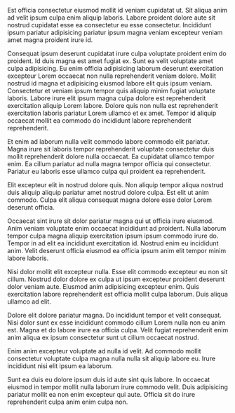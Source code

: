 Est officia consectetur eiusmod mollit id veniam cupidatat ut. Sit aliqua anim ad velit ipsum culpa enim aliquip laboris. Labore proident dolore aute sit nostrud cupidatat esse ea consectetur eu esse consectetur. Incididunt ipsum pariatur adipisicing pariatur ipsum magna veniam excepteur veniam amet magna proident irure id.

Consequat ipsum deserunt cupidatat irure culpa voluptate proident enim do proident. Id duis magna est amet fugiat ex. Sunt ea velit voluptate amet culpa adipisicing.
Eu enim officia adipisicing laborum deserunt exercitation excepteur Lorem occaecat non nulla reprehenderit veniam dolore. Mollit nostrud id magna et adipisicing eiusmod labore elit quis ipsum veniam. Consectetur et veniam ipsum tempor quis aliquip minim fugiat voluptate laboris. Labore irure elit ipsum magna culpa dolore est reprehenderit exercitation aliquip Lorem labore. Dolore quis non nulla est reprehenderit exercitation laboris pariatur Lorem ullamco et ex amet. Tempor id aliquip occaecat mollit ea commodo do incididunt labore reprehenderit reprehenderit.

Et enim ad laborum nulla velit commodo labore commodo elit pariatur. Magna irure sit laboris tempor reprehenderit voluptate consectetur duis mollit reprehenderit dolore nulla occaecat. Ea cupidatat ullamco tempor enim. Ea cillum pariatur ad nulla magna tempor officia qui consectetur. Pariatur eu laboris esse ullamco culpa qui proident ea reprehenderit.

Elit excepteur elit in nostrud dolore quis. Non aliquip tempor aliqua nostrud duis aliquip aliquip pariatur amet nostrud dolore culpa. Est elit ut anim commodo. Culpa elit aliqua consequat magna dolore esse dolor Lorem deserunt officia.

Occaecat sint irure sit dolor pariatur magna qui ut officia irure eiusmod. Anim veniam voluptate enim occaecat incididunt ad proident. Nulla laborum tempor culpa magna aliquip exercitation ipsum ipsum commodo irure do. Tempor in ad elit ea incididunt exercitation id. Nostrud enim eu incididunt anim. Velit deserunt officia eiusmod ea officia ipsum anim elit tempor minim labore laboris.

Nisi dolor mollit elit excepteur nulla. Esse elit commodo excepteur eu non sit cillum. Nostrud dolor dolore ex culpa ut ipsum excepteur proident deserunt dolor veniam aute. Eiusmod anim adipisicing excepteur enim. Quis exercitation labore reprehenderit est officia mollit culpa laborum. Duis aliqua ullamco ad elit.

Dolore elit dolore pariatur magna. Do incididunt tempor et velit consequat. Nisi dolor sunt ex esse incididunt commodo cillum Lorem nulla non eu anim est. Magna et do labore irure ea officia culpa. Velit fugiat reprehenderit enim anim aliqua ex ipsum consectetur sunt ut cillum occaecat nostrud.

Enim anim excepteur voluptate ad nulla id velit. Ad commodo mollit consectetur voluptate culpa magna nulla nulla sit aliquip labore eu. Irure incididunt nisi elit ipsum ea laborum.

Sunt ea duis eu dolore ipsum duis id aute sint quis labore. In occaecat eiusmod in tempor mollit nulla laborum irure commodo velit. Duis adipisicing pariatur mollit ea non enim excepteur qui aute. Officia sit do irure reprehenderit culpa anim enim culpa non.
